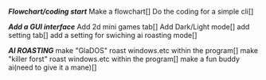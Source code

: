 ***Flowchart/coding start***
Make a flowchart\[]
Do the coding for a simple cli\[]

***Add a GUI interface***
Add 2d mini games tab\[]
Add Dark/Light mode\[]
add setting tab\[]
add a setting for swiching ai roasting mode\[]

***AI ROASTING***
make "GlaDOS" roast windows.etc within the program\[]
make "killer forst" roast windows.etc within the program\[]
make a fun buddy ai(need to give it a mane)\[]
